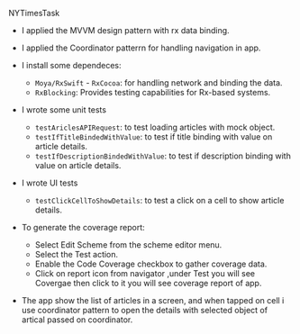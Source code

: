 
NYTimesTask

* I applied the MVVM design pattern with rx data binding.
    
* I applied the Coordinator patterrn for handling navigation in app.

* I install some dependeces:
   - `Moya/RxSwift` - `RxCocoa`: for handling network and binding the data.
   - `RxBlocking`: Provides testing capabilities for Rx-based systems.

* I wrote some unit tests
   - `testAriclesAPIRequest`: to test loading articles with mock object.
   - `testIfTitleBindedWithValue`: to test if title binding with value on article details.
   - `testIfDescriptionBindedWithValue`: to test if description binding with value on article details.
   
* I wrote  UI tests
   - `testClickCellToShowDetails`: to test a click on a cell to show article details.
 
* To generate the coverage report:
   - Select Edit Scheme from the scheme editor menu.
   - Select the Test action.
   - Enable the Code Coverage checkbox to gather coverage data.
   - Click on report icon from navigator ,under Test you will see Covergae then click to it you will see coverage report of app.

* The app show the list of articles in a screen, and  when tapped on cell i use coordinator pattern to open the details with selected object of artical passed on  coordinator.
